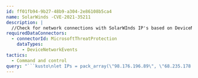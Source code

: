 ```yaml
---
id: ff01fb94-9b27-48b9-a304-2e86108b5ca4
name: SolarWinds -CVE-2021-35211
description: |
  //Check for network connections with SolarWInds IP's based on DeviceNetworkEvents## Query
requiredDataConnectors:
  - connectorId: MicrosoftThreatProtection
    dataTypes:
      - DeviceNetworkEvents
tactics:
  - Command and control
query: "```kusto\nlet IPs = pack_array(\"98.176.196.89\", \"68.235.178.32\", \n\"208.113.35.58\",\"144.34.179.162\",\"97.77.97.58\"); \nDeviceNetworkEvents\n| where RemotePort == 443\n| where Protocol == \"Tcp\" and ActionType == \"ConnectionSuccess\"\n| where Timestamp > ago(7d) \n| where RemoteIP in(IPs)\n```"
---
```


